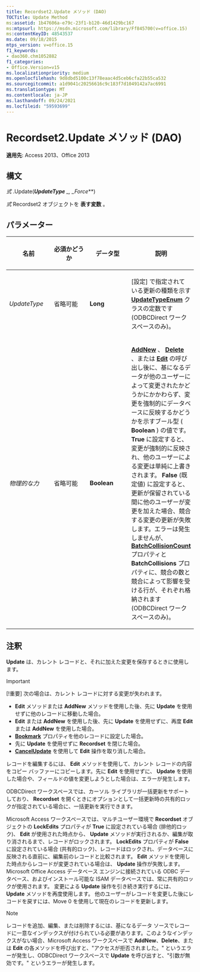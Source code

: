 ```yaml
---
title: Recordset2.Update メソッド (DAO)
TOCTitle: Update Method
ms:assetid: 1b47606a-e79c-23f1-b120-46d1429bc167
ms:mtpsurl: https://msdn.microsoft.com/library/Ff845700(v=office.15)
ms:contentKeyID: 48543537
ms.date: 09/18/2015
mtps_version: v=office.15
f1_keywords:
- dao360.chm1052882
f1_categories:
- Office.Version=v15
ms.localizationpriority: medium
ms.openlocfilehash: 9d8dbd5100c13f78eaac4d5ceb6cfa22b55ca532
ms.sourcegitcommit: a1d9041c20256616c9c183f7d1049142a7ac6991
ms.translationtype: MT
ms.contentlocale: ja-JP
ms.lasthandoff: 09/24/2021
ms.locfileid: "59593699"
---
```

# <a name="recordset2update-method-dao"></a>Recordset2.Update メソッド (DAO)

**適用先**: Access 2013、Office 2013

## <a name="syntax"></a>構文

*式* .Update(***UpdateType** _, _*_Force_**)

*式* Recordset2 オブジェクトを **表す変数** 。

## <a name="parameters"></a>パラメーター

<table>
<colgroup>
<col style="width: 25%" />
<col style="width: 25%" />
<col style="width: 25%" />
<col style="width: 25%" />
</colgroup>
<thead>
<tr class="header">
<th><p>名前</p></th>
<th><p>必須かどうか</p></th>
<th><p>データ型</p></th>
<th><p>説明</p></th>
</tr>
</thead>
<tbody>
<tr class="odd">
<td><p><em>UpdateType</em></p></td>
<td><p>省略可能</p></td>
<td><p><strong>Long</strong></p></td>
<td><p>[設定] で指定されている更新の種類を示す <strong><a href="updatetypeenum-enumeration-dao.md">UpdateTypeEnum</a></strong> クラスの定数です (ODBCDirect ワークスペースのみ)。</p></td>
</tr>
<tr class="even">
<td><p><em>物理的な力</em></p></td>
<td><p>省略可能</p></td>
<td><p><strong>Boolean</strong></p></td>
<td><p><a href="recordset-addnew-method-dao.md"><strong>AddNew</strong></a> 、 <a href="fields-delete-method-dao.md"><strong>Delete</strong></a> 、または <a href="recordset2-edit-method-dao.md"><strong>Edit</strong></a> の呼び出し後に、基になるデータが他のユーザーによって変更されたかどうかにかかわらず、変更を強制的にデータベースに反映するかどうかを示すブール型 ( <strong>Boolean</strong> ) の値です。 <strong>True</strong> に設定すると、変更が強制的に反映され、他のユーザーによる変更は単純に上書きされます。 <strong>False</strong> (既定値) に設定すると、更新が保留されている間に他のユーザーが変更を加えた場合、競合する変更の更新が失敗します。エラーは発生しませんが、 <strong><a href="recordset-batchcollisioncount-property-dao.md">BatchCollisionCount</a></strong> プロパティと <strong>BatchCollisions</strong> プロパティに、競合の数と競合によって影響を受ける行が、それぞれ格納されます (ODBCDirect ワークスペースのみ)。  </p></td>
</tr>
</tbody>
</table>


## <a name="remarks"></a>注釈

**Update** は、カレント レコードと、それに加えた変更を保存するときに使用します。

> [!IMPORTANT]
> [!重要] 次の場合は、カレント レコードに対する変更が失われます。
> - **Edit** メソッドまたは **AddNew** メソッドを使用した後、先に **Update** を使用せずに他のレコードに移動した場合。
> - **Edit** または **AddNew** を使用した後、先に **Update** を使用せずに、再度 **Edit** または **AddNew** を使用した場合。
> - **[Bookmark](recordset2-bookmark-property-dao.md)** プロパティを他のレコードに設定した場合。
> - 先に **Update** を使用せずに **Recordset** を閉じた場合。
> - [**CancelUpdate**](recordset2-cancelupdate-method-dao.md) を使用して **Edit** 操作を取り消した場合。

レコードを編集するには、 **Edit** メソッドを使用して、カレント レコードの内容をコピー バッファーにコピーします。先に **Edit** を使用せずに、 **Update** を使用した場合や、フィールドの値を変更しようとした場合は、エラーが発生します。

ODBCDirect ワークスペースでは、カーソル ライブラリが一括更新をサポートしており、 **Recordset** を開くときにオプションとして一括更新時の共有的ロックが指定されている場合に、一括更新を実行できます。

Microsoft Access ワークスペースでは、マルチユーザー環境で **Recordset** オブジェクトの **LockEdits** プロパティが **True** に設定されている場合 (排他的ロック)、 **Edit** が使用された時点から、 **Update** メソッドが実行されるか、編集が取り消されるまで、レコードがロックされます。 **LockEdits** プロパティが **False** に設定されている場合 (共有的ロック)、レコードはロックされ、データベースに反映される直前に、編集前のレコードと比較されます。 **Edit** メソッドを使用した時点からレコードが変更されている場合は、 **Update** 操作が失敗します。 Microsoft Office Access データベース エンジンに接続されている ODBC データベース、およびインストール可能な ISAM データベースでは、常に共有的ロックが使用されます。 変更による **Update** 操作を引き続き実行するには、 **Update** メソッドを再度使用します。 他のユーザーがレコードを変更した後にレコードを戻すには、Move 0 を使用して現在のレコードを更新します。

> [!NOTE]
> レコードを追加、編集、または削除するには、基になるデータ ソースでレコードに一意なインデックスが付けられている必要があります。このようなインデックスがない場合、Microsoft Access ワークスペースで **AddNew**、**Delete**、または **Edit** の各メソッドを呼び出すと、"アクセスが拒否されました。" というエラーが発生し、ODBCDirect ワークスペースで **Update** を呼び出すと、"引数が無効です。" というエラーが発生します。


